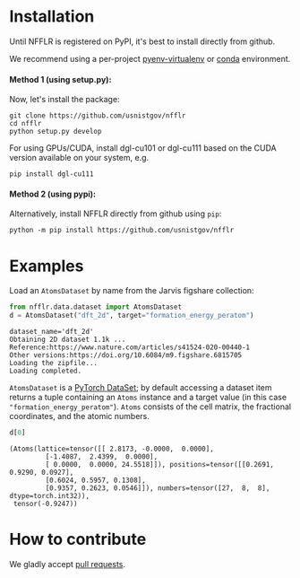 # Installation

Until NFFLR is registered on PyPI, it's best to install directly from github.

We recommend using a per-project [pyenv-virtualenv](https://github.com/pyenv/pyenv-virtualenv) or [conda](https://docs.conda.io/projects/conda/en/latest/user-guide/concepts/environments.html) environment.

#### Method 1 (using setup.py):

Now, let's install the package:
```
git clone https://github.com/usnistgov/nfflr
cd nfflr
python setup.py develop
```
For using GPUs/CUDA, install dgl-cu101 or dgl-cu111 based on the CUDA version available on your system, e.g.

```
pip install dgl-cu111
```

#### Method 2 (using pypi):

Alternatively, install NFFLR directly from github using `pip`:
```
python -m pip install https://github.com/usnistgov/nfflr
```

# Examples

Load an `AtomsDataset` by name from the Jarvis figshare collection:
``` py
from nfflr.data.dataset import AtomsDataset
d = AtomsDataset("dft_2d", target="formation_energy_peratom")
```

```
dataset_name='dft_2d'
Obtaining 2D dataset 1.1k ...
Reference:https://www.nature.com/articles/s41524-020-00440-1
Other versions:https://doi.org/10.6084/m9.figshare.6815705
Loading the zipfile...
Loading completed.
```


`AtomsDataset` is a [PyTorch DataSet](https://pytorch.org/docs/stable/data.html); by default accessing a dataset item returns a tuple containing an `Atoms` instance and a target value (in this case `"formation_energy_peratom"`).
`Atoms` consists of the cell matrix, the fractional coordinates, and the atomic numbers.

``` py
d[0]
```

```
(Atoms(lattice=tensor([[ 2.8173, -0.0000,  0.0000],
         [-1.4087,  2.4399,  0.0000],
         [ 0.0000,  0.0000, 24.5518]]), positions=tensor([[0.2691, 0.9290, 0.0927],
         [0.6024, 0.5957, 0.1308],
         [0.9357, 0.2623, 0.0546]]), numbers=tensor([27,  8,  8], dtype=torch.int32)),
 tensor(-0.9247))
```


# How to contribute

We gladly accept [pull requests](https://makeapullrequest.com).
